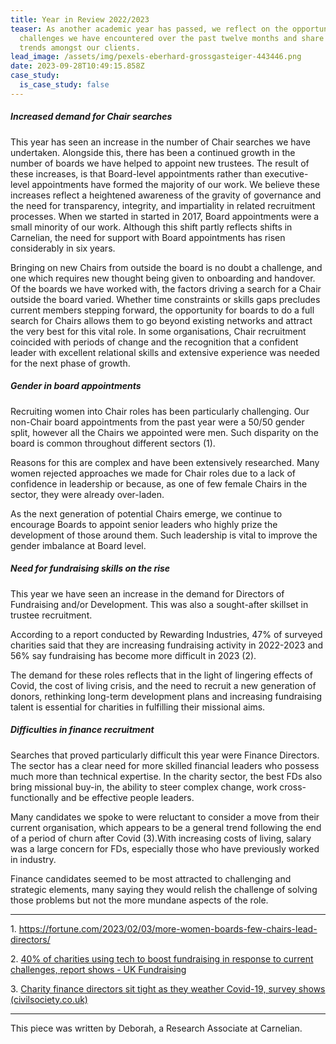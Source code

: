 ```yaml
---
title: Year in Review 2022/2023
teaser: As another academic year has passed, we reflect on the opportunities and
  challenges we have encountered over the past twelve months and share common
  trends amongst our clients.
lead_image: /assets/img/pexels-eberhard-grossgasteiger-443446.png
date: 2023-09-28T10:49:15.858Z
case_study:
  is_case_study: false
---
```

##### ***Increased demand for Chair searches***

This year has seen an increase in the number of Chair searches we have undertaken. Alongside this, there has been a continued growth in the number of boards we have helped to appoint new trustees. The result of these increases, is that Board-level appointments rather than executive-level appointments have formed the majority of our work. We believe these increases reflect a heightened awareness of the gravity of governance and the need for transparency, integrity, and impartiality in related recruitment processes. When we started in started in 2017, Board appointments were a small minority of our work. Although this shift partly reflects shifts in Carnelian, the need for support with Board appointments has risen considerably in six years.

Bringing on new Chairs from outside the board is no doubt a challenge, and one which requires new thought being given to onboarding and handover. Of the boards we have worked with, the factors driving a search for a Chair outside the board varied. Whether time constraints or skills gaps precludes current members stepping forward, the opportunity for boards to do a full search for Chairs allows them to go beyond existing networks and attract the very best for this vital role. In some organisations, Chair recruitment coincided with periods of change and the recognition that a confident leader with excellent relational skills and extensive experience was needed for the next phase of growth.

##### ***Gender in board appointments***

Recruiting women into Chair roles has been particularly challenging. Our non-Chair board appointments from the past year were a 50/50 gender split, however all the Chairs we appointed were men. Such disparity on the board is common throughout different sectors (1).

Reasons for this are complex and have been extensively researched. Many women rejected approaches we made for Chair roles due to a lack of confidence in leadership or because, as one of few female Chairs in the sector, they were already over-laden.

As the next generation of potential Chairs emerge, we continue to encourage Boards to appoint senior leaders who highly prize the development of those around them. Such leadership is vital to improve the gender imbalance at Board level.

##### ***Need for fundraising skills on the rise***

This year we have seen an increase in the demand for Directors of Fundraising and/or Development. This was also a sought-after skillset in trustee recruitment.

According to a report conducted by Rewarding Industries, 47% of surveyed charities said that they are increasing fundraising activity in 2022-2023 and 56% say fundraising has become more difficult in 2023 (2).[](#_ftn2)

The demand for these roles reflects that in the light of lingering effects of Covid, the cost of living crisis, and the need to recruit a new generation of donors, rethinking long-term development plans and increasing fundraising talent is essential for charities in fulfilling their missional aims.

##### ***Difficulties in finance recruitment***  

Searches that proved particularly difficult this year were Finance Directors. The sector has a clear need for more skilled financial leaders who possess much more than technical expertise. In the charity sector, the best FDs also bring missional buy-in, the ability to steer complex change, work cross-functionally and be effective people leaders.

Many candidates we spoke to were reluctant to consider a move from their current organisation, which appears to be a general trend following the end of a period of churn after Covid (3).[](#_ftn3)With increasing costs of living, salary was a large concern for FDs, especially those who have previously worked in industry.

Finance candidates seemed to be most attracted to challenging and strategic elements, many saying they would relish the challenge of solving those problems but not the more mundane aspects of the role.

- - -

1﻿. https://fortune.com/2023/02/03/more-women-boards-few-chairs-lead-directors/

2﻿. [40% of charities using tech to boost fundraising in response to current challenges, report shows - UK Fundraising](https://fundraising.co.uk/2023/08/25/40-of-charities-using-tech-to-boost-fundraising-in-response-to-current-challenges-report-shows/)

3﻿. [Charity finance directors sit tight as they weather Covid-19, survey shows (civilsociety.co.uk)](https://www.civilsociety.co.uk/news/charity-finance-directors-sit-tight-as-they-weather-covid-19-survey-shows.html)

- - -

This piece was written by Deborah, a Research Associate at Carnelian.